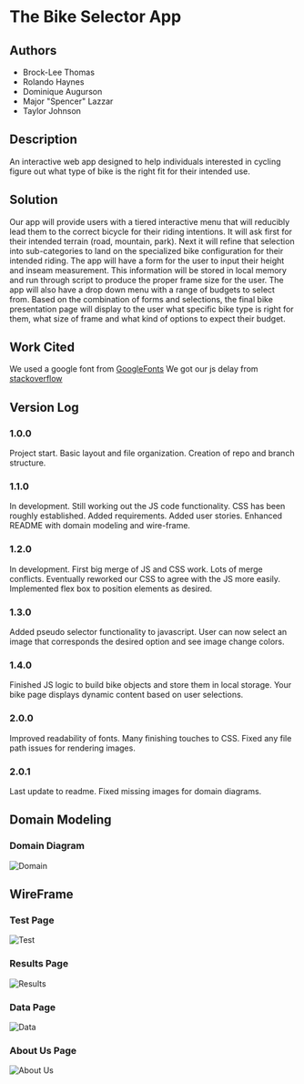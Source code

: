 # The Bike Selector App

## Authors

- Brock-Lee Thomas
- Rolando Haynes
- Dominique Augurson
- Major "Spencer" Lazzar
- Taylor Johnson

## Description

An interactive web app designed to help individuals interested in cycling figure out what type of bike is the right fit for their intended use.

## Solution

Our app will provide users with a tiered interactive menu that will reducibly lead them to the correct bicycle for their riding intentions.
It will ask first for their intended terrain (road, mountain, park). Next it will refine that selection into sub-categories to land on the specialized bike configuration for their intended riding. The app will have a form for the user to input their height and inseam measurement. This information will be stored in local memory and run through script to produce the proper frame size for the user. The app will also have a drop down menu with a range of budgets to select from. Based on the combination of forms and selections, the final bike presentation page will display to the user what specific bike type is right for them, what size of frame and what kind of options to expect their budget.

## Work Cited

We used a google font from [GoogleFonts](https://fonts.google.com/)
We got our js delay from [stackoverflow](https://stackoverflow.com/questions/17883692/how-to-set-time-delay-in-javascript)

## Version Log

### 1.0.0

Project start. Basic layout and file organization. Creation of repo and branch structure.

### 1.1.0

In development. Still working out the JS code functionality. CSS has been roughly established. Added requirements. Added user stories. Enhanced README with domain modeling and wire-frame.

### 1.2.0

In development. First big merge of JS and CSS work. Lots of merge conflicts. Eventually reworked our CSS to agree with the JS more easily. Implemented flex box to position elements as desired.

### 1.3.0

Added pseudo selector functionality to javascript. User can now select an image that corresponds the desired option and see image change colors.

### 1.4.0

Finished JS logic to build bike objects and store them in local storage. Your bike page displays dynamic content based on user selections.

### 2.0.0

Improved readability of fonts. Many finishing touches to CSS. Fixed any file path issues for rendering images.

### 2.0.1

Last update to readme. Fixed missing images for domain diagrams.

## Domain Modeling

### Domain Diagram

![Domain](img/domain.png)

## WireFrame

### Test Page
![Test](img/Wireframe-Test.PNG)
<br>

### Results Page
![Results](img/Wireframe-Results.PNG)
<br>

### Data Page
![Data](img/Wireframe-Data.PNG)
<br>

### About Us Page
![About Us](img/Wireframe-AboutUs.PNG)

